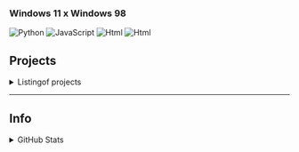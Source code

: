 ### Windows 11 x Windows 98

![Python](https://img.shields.io/badge/-Python-090909?style=for-the-badge&logo=Python&logoColor=E5D3FF)
![JavaScript](https://img.shields.io/badge/-JavaScript-090909?style=for-the-badge&logo=JavaScript&logoColor=E9D54D)
![Html](https://img.shields.io/badge/-Html-090909?style=for-the-badge&logo=Html&logoColor=E5D3FF)
![Html](https://img.shields.io/badge/-CSS-090909?style=for-the-badge&logo=CSS&logoColor=E5D3FF)

## Projects
<details>
  <summary>Listingof projects</summary>

> There are my projects that I'm working or worked recently

* Personal projects
  ![Que](https://img.shields.io/badge/-Que-090909?style=for-the-badge&logo=Quebot&logoColor=E5D3FF)
  * 💙  -> [private]
  * 💠 Que bot's website ([click](https://www.quebot.gq)) -> [soon]
</details>
<hr>

## Info
<details>
   <summary>GitHub Stats</summary>
  
  ![Skils](https://github-readme-stats.vercel.app/api?username=notknownuser13545689&theme=tokyonight&show_icons=true)
</details>



